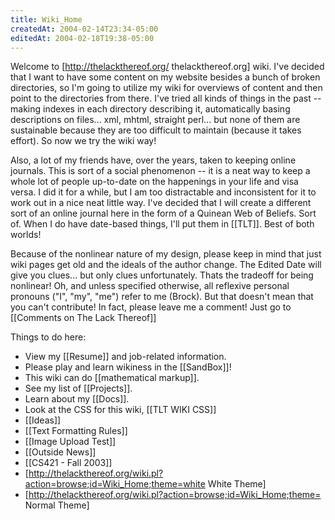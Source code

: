 ```yaml
---
title: Wiki_Home
createdAt: 2004-02-14T23:34-05:00
editedAt: 2004-02-18T19:38-05:00
---
```


Welcome to [http://thelackthereof.org/ thelackthereof.org] wiki. I've decided that I want to have some content on my website besides a bunch of broken directories, so I'm going to utilize my wiki for overviews of content and then point to the directories from there. I've tried all kinds of things in the past -- making indexes in each directory describing it, automatically basing descriptions on files... xml, mhtml, straight perl... but none of them are sustainable because they are too difficult to maintain (because it takes effort). So now we try the wiki way!

Also, a lot of my friends have, over the years, taken to keeping online journals. This is sort of a social phenomenon -- it is a neat way to keep a whole lot of people up-to-date on the happenings in your life and visa versa. I did it for a while, but I am too distractable and inconsistent for it to work out in a nice neat little way. I've decided that I will create a different sort of an online journal here in the form of a Quinean Web of Beliefs. Sort of. When I do have date-based things, I'll put them in [[TLT]]. Best of both worlds!

Because of the nonlinear nature of my design, please keep in mind that just wiki pages get old and the ideals of the author change. The Edited Date will give you clues... but only clues unfortunately. Thats the tradeoff for being nonlinear! Oh, and unless specified otherwise, all reflexive personal pronouns ("I", "my", "me") refer to me (Brock). But that doesn't mean that you can't contribute! In fact, please leave me a comment! Just go to [[Comments on The Lack Thereof]]

Things to do here:
* View my [[Resume]] and job-related information.
* Please play and learn wikiness in the [[SandBox]]!
* This wiki can do [[mathematical markup]].
* See my list of [[Projects]].
* Learn about my [[Docs]].
* Look at the CSS for this wiki, [[TLT WIKI CSS]]
* [[Ideas]]
* [[Text Formatting Rules]]
* [[Image Upload Test]]
* [[Outside News]]
* [[CS421 - Fall 2003]]
* [http://thelackthereof.org/wiki.pl?action=browse;id=Wiki_Home;theme=white White Theme] 
* [http://thelackthereof.org/wiki.pl?action=browse;id=Wiki_Home;theme= Normal Theme]


